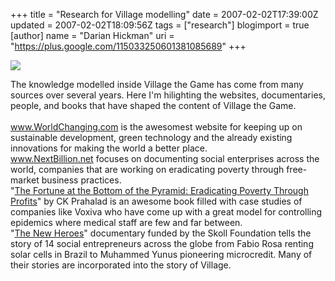 +++
title = "Research for Village modelling"
date = 2007-02-02T17:39:00Z
updated = 2007-02-02T18:09:56Z
tags = ["research"]
blogimport = true 
[author]
	name = "Darian Hickman"
	uri = "https://plus.google.com/115033250601381085689"
+++

<p><a name="evtst|a|0131467506" href="http://www.amazon.com/gp/product/0131467506?ie=UTF8&tag=villagethcom-20&amp;link_code=as3&camp=211189&amp;creative=373489&creativeASIN=0131467506" id="static_preview"><img src="http://images.amazon.com/images/P/0131467506.01._AA_SCMZZZZZZZ_.jpg" id="static_preview_img" border="0" /></a></p>The knowledge modelled inside Village the Game has come from many sources over several years.  Here I'm hilighting the websites, documentaries, people, and books that have shaped the content of Village the Game.<br /><br /><a href="http://www.worldchanging.com/">www.WorldChanging.com</a> is the awesomest website for keeping up on sustainable development, green technology and the already existing innovations for making the world a better place.<br /><a href="http://www.nextbillion.net/">www.NextBillion.net</a> focuses on documenting social enterprises across the world, companies that are working on eradicating poverty through free-market business practices.<br />"<a name="evtst|a|0131467506" href="http://www.amazon.com/gp/product/0131467506?ie=UTF8&amp;tag=villagethcom-20&link_code=as3&amp;camp=211189&amp;amp;creative=373489&amp;creativeASIN=0131467506" id="static_preview">The Fortune at the Bottom of the Pyramid: Eradicating Poverty Through Profits</a>" by CK Prahalad is an awesome book filled with case studies of companies like Voxiva who have come up with a great model for controlling epidemics where medical staff are few and far between.<br />"<a href="http://www.pbs.org/opb/thenewheroes/">The New Heroes</a>" documentary funded by the Skoll Foundation tells the story of 14 social entrepreneurs across the globe from Fabio Rosa renting solar cells in Brazil to Muhammed Yunus pioneering microcredit.  Many of their stories are incorporated into the story of Village.
